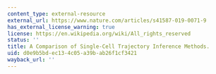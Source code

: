```yaml
---
content_type: external-resource
external_url: https://www.nature.com/articles/s41587-019-0071-9
has_external_license_warning: true
license: https://en.wikipedia.org/wiki/All_rights_reserved
status: ''
title: A Comparison of Single-Cell Trajectory Inference Methods.
uid: d0e9b5bd-ec13-4c05-a39b-ab26f1cf3421
wayback_url: ''
---
```

